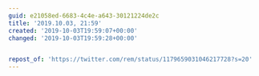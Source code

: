 ```yaml
---
guid: e21058ed-6683-4c4e-a643-30121224de2c
title: '2019.10.03, 21:59'
created: '2019-10-03T19:59:07+00:00'
changed: '2019-10-03T19:59:28+00:00'


repost_of: 'https://twitter.com/rem/status/1179659031046217728?s=20'
---
```


